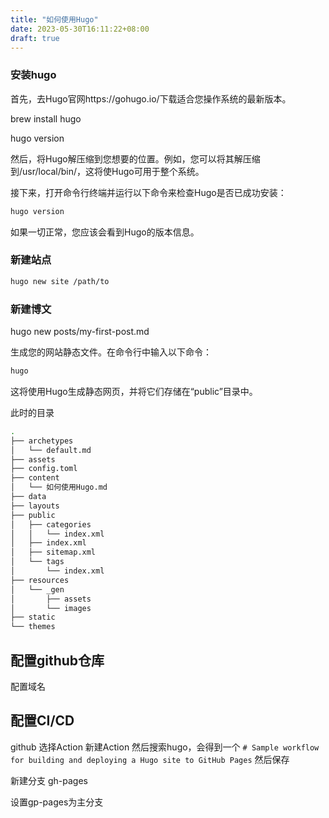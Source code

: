 ```yaml
---
title: "如何使用Hugo"
date: 2023-05-30T16:11:22+08:00
draft: true
---
```


### 安装hugo
首先，去Hugo官网https://gohugo.io/下载适合您操作系统的最新版本。

brew install hugo

hugo version 


然后，将Hugo解压缩到您想要的位置。例如，您可以将其解压缩到/usr/local/bin/，这将使Hugo可用于整个系统。

接下来，打开命令行终端并运行以下命令来检查Hugo是否已成功安装：
```bash
hugo version
```

如果一切正常，您应该会看到Hugo的版本信息。

### 新建站点
```bash
hugo new site /path/to
```
### 新建博文
hugo new posts/my-first-post.md

生成您的网站静态文件。在命令行中输入以下命令：
```bash
hugo
```
这将使用Hugo生成静态网页，并将它们存储在“public”目录中。

此时的目录
```bash
.
├── archetypes
│   └── default.md
├── assets
├── config.toml
├── content
│   └── 如何使用Hugo.md
├── data
├── layouts
├── public
│   ├── categories
│   │   └── index.xml
│   ├── index.xml
│   ├── sitemap.xml
│   └── tags
│       └── index.xml
├── resources
│   └── _gen
│       ├── assets
│       └── images
├── static
└── themes
```


## 配置github仓库

配置域名

## 配置CI/CD

github 选择Action 新建Action 然后搜索hugo，会得到一个
```# Sample workflow for building and deploying a Hugo site to GitHub Pages```
然后保存

新建分支 gh-pages

设置gp-pages为主分支




